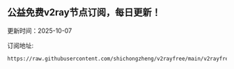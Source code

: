 ## 公益免费v2ray节点订阅，每日更新！
更新时间：2025-10-07

订阅地址:
```
https://raw.githubusercontent.com/shichongzheng/v2rayfree/main/v2rayfree
```

